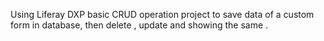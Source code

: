 Using Liferay DXP basic CRUD operation project to save data of a custom form in database, then delete , update and showing the same .
